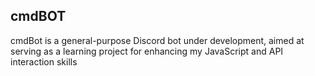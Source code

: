 ## cmdBOT

cmdBot is a general-purpose Discord bot under development, aimed at serving as a learning project for enhancing my JavaScript and API interaction skills

